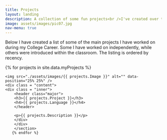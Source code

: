 ```yaml
---
title: Projects
layout: landing
description: A collection of some fun projects<br />I've created over the years.
image: assets/images/pic07.jpg
nav-menu: true
---
```


<!-- Main -->
<div id="main">

<!-- One -->
<section id="one">
	<div class="inner">
		<p> Below I have created a list of some of the main projects I have worked on during my College Career. Some I have worked on independently, while others were introduced within the classroom. The listing is ordered by recency.</p>
	</div>
</section>

<!-- Two -->
<section id="two">
<div class="spotlights">
	
{% for projects in site.data.myProjects %}
        <section>
		
    <img src="./assets/images/{{ projects.Image }}" alt="" data-position="25% 25%" />
    <div class = "content">
    <div class = "inner">
        <header class="major">
        <h3>{{ projects.Project }}</h3>
        <h4>{{ projects.Language }}</h4>
		</header>
     
        <p>{{ projects.Description }}</p>
        </div>
        </div>
        </section>
       {% endfor %}

</div>
</section>	

